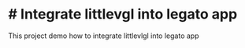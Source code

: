 # # Integrate littlevgl into legato app
This project demo how to integrate littlevlgl into legato app
